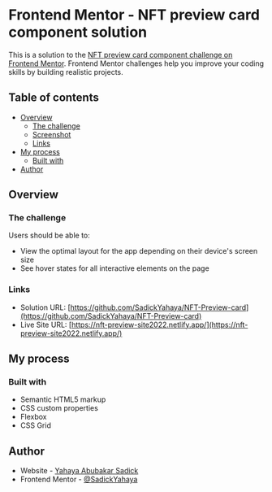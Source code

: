 # Frontend Mentor - NFT preview card component solution

This is a solution to the [NFT preview card component challenge on Frontend Mentor](https://www.frontendmentor.io/challenges/nft-preview-card-component-SbdUL_w0U). Frontend Mentor challenges help you improve your coding skills by building realistic projects. 

## Table of contents

- [Overview](#overview)
  - [The challenge](#the-challenge)
  - [Screenshot](#screenshot)
  - [Links](#links)
- [My process](#my-process)
  - [Built with](#built-with)
- [Author](#author)

## Overview

### The challenge

Users should be able to:

- View the optimal layout for the app depending on their device's screen size
- See hover states for all interactive elements on the page

### Links

- Solution URL: [https://github.com/SadickYahaya/NFT-Preview-card](https://github.com/SadickYahaya/NFT-Preview-card)
- Live Site URL: [https://nft-preview-site2022.netlify.app/](https://nft-preview-site2022.netlify.app/)

## My process

### Built with

- Semantic HTML5 markup
- CSS custom properties
- Flexbox
- CSS Grid

## Author

- Website - [Yahaya Abubakar Sadick](https://sadickyahaya.netlify.app/)
- Frontend Mentor - [@SadickYahaya](https://www.frontendmentor.io/profile/SadickYahaya)
